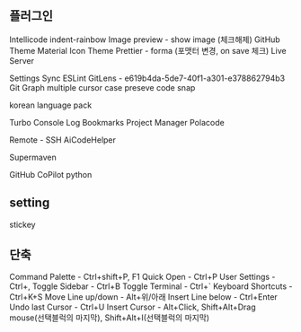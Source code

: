 ## 플러그인

Intellicode
indent-rainbow
Image preview - show image (체크해제)
GitHub Theme
Material Icon Theme
Prettier - forma (포맷터 변경, on save 체크)
Live Server

Settings Sync
ESLint
GitLens - e619b4da-5de7-40f1-a301-e378862794b3
Git Graph
multiple cursor case preseve
code snap

korean language pack

Turbo Console Log
Bookmarks
Project Manager
Polacode

Remote - SSH
AiCodeHelper

Supermaven

GitHub CoPilot
python

## setting

stickey

## 단축

Command Palette - Ctrl+shift+P, F1
Quick Open - Ctrl+P
User Settings - Ctrl+,
Toggle Sidebar - Ctrl+B
Toggle Terminal - Ctrl+`
Keyboard Shortcuts - Ctrl+K+S
Move Line up/down - Alt+위/아래
Insert Line below - Ctrl+Enter
Undo last Cursor - Ctrl+U
Insert Cursor - Alt+Click, Shift+Alt+Drag mouse(선택블럭의 마지막), Shift+Alt+I(선택블럭의 마지막)
